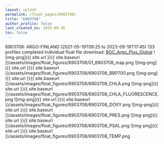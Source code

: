 ```yaml
---
layout: splash
permalink: /float_pages/6903708/
title: "6903708"
author_profile: false
last_created_on: 2025-09-26
toc: false
---
```

 
6903708: ARGO-FINLAND (2021-05-19T09:25 to 2023-09-18T17:45)
133 profiles completed
Individual float file download: [BGC_Argo_Plus_Global](https://ftp.soest.hawaii.edu/bgc_argo_plus/Individual_Floats/outliers_removed/6903708_Sprof_processed.nc)
![img-png]({{ site.url }}{{ site.baseurl }}/assets/images/float_figures/6903708/01_6903708_map.png
![img-png]({{ site.url }}{{ site.baseurl }}/assets/images/float_figures/6903708/6903708_BBP700.png
![img-png]({{ site.url }}{{ site.baseurl }}/assets/images/float_figures/6903708/6903708_CHLA.png
![img-png]({{ site.url }}{{ site.baseurl }}/assets/images/float_figures/6903708/6903708_CHLA_FLUORESCENCE.png
![img-png]({{ site.url }}{{ site.baseurl }}/assets/images/float_figures/6903708/6903708_DOXY.png
![img-png]({{ site.url }}{{ site.baseurl }}/assets/images/float_figures/6903708/6903708_PRES.png
![img-png]({{ site.url }}{{ site.baseurl }}/assets/images/float_figures/6903708/6903708_PSAL.png
![img-png]({{ site.url }}{{ site.baseurl }}/assets/images/float_figures/6903708/6903708_TEMP.png
